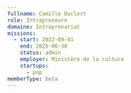 ```yaml
---
fullname: Camille Duclert
role: Intrapreneure
domaine: Intraprenariat
missions:
  - start: 2022-09-01
    end: 2025-06-30
    status: admin
    employer: Ministère de la culture
    startups:
      - pop
memberType: beta
---
```

